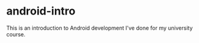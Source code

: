 # android-intro
 This is an introduction to Android development I've done for my university course.
